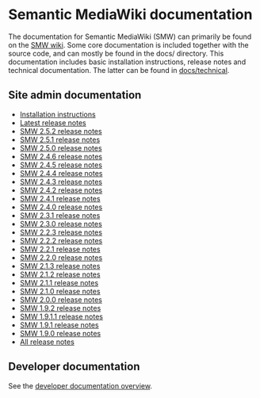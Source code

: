 # Semantic MediaWiki documentation

The documentation for Semantic MediaWiki (SMW) can primarily be found on the [SMW wiki](https://www.semantic-mediawiki.org).
Some core documentation is included together with the source code, and can mostly be found in the
docs/ directory. This documentation includes basic installation instructions, release notes and
technical documentation. The latter can be found in [docs/technical](technical/README/md).

## Site admin documentation

* [Installation instructions](INSTALL.md)
* [Latest release notes](RELEASE-NOTES.md)
* [SMW 2.5.2 release notes](releasenotes/RELEASE-NOTES-2.5.2.md)
* [SMW 2.5.1 release notes](releasenotes/RELEASE-NOTES-2.5.1.md)
* [SMW 2.5.0 release notes](releasenotes/RELEASE-NOTES-2.5.0.md)
* [SMW 2.4.6 release notes](releasenotes/RELEASE-NOTES-2.4.6.md)
* [SMW 2.4.5 release notes](releasenotes/RELEASE-NOTES-2.4.5.md)
* [SMW 2.4.4 release notes](releasenotes/RELEASE-NOTES-2.4.4.md)
* [SMW 2.4.3 release notes](releasenotes/RELEASE-NOTES-2.4.3.md)
* [SMW 2.4.2 release notes](releasenotes/RELEASE-NOTES-2.4.2.md)
* [SMW 2.4.1 release notes](releasenotes/RELEASE-NOTES-2.4.1.md)
* [SMW 2.4.0 release notes](releasenotes/RELEASE-NOTES-2.4.0.md)
* [SMW 2.3.1 release notes](releasenotes/RELEASE-NOTES-2.3.1.md)
* [SMW 2.3.0 release notes](releasenotes/RELEASE-NOTES-2.3.0.md)
* [SMW 2.2.3 release notes](releasenotes/RELEASE-NOTES-2.2.3.md)
* [SMW 2.2.2 release notes](releasenotes/RELEASE-NOTES-2.2.2.md)
* [SMW 2.2.1 release notes](releasenotes/RELEASE-NOTES-2.2.1.md)
* [SMW 2.2.0 release notes](releasenotes/RELEASE-NOTES-2.2.0.md)
* [SMW 2.1.3 release notes](releasenotes/RELEASE-NOTES-2.1.3.md)
* [SMW 2.1.2 release notes](releasenotes/RELEASE-NOTES-2.1.2.md)
* [SMW 2.1.1 release notes](releasenotes/RELEASE-NOTES-2.1.1.md)
* [SMW 2.1.0 release notes](releasenotes/RELEASE-NOTES-2.1.0.md)
* [SMW 2.0.0 release notes](releasenotes/RELEASE-NOTES-2.0.md)
* [SMW 1.9.2 release notes](releasenotes/RELEASE-NOTES-1.9.2.md)
* [SMW 1.9.1.1 release notes](releasenotes/RELEASE-NOTES-1.9.1.1.md)
* [SMW 1.9.1 release notes](releasenotes/RELEASE-NOTES-1.9.1.md)
* [SMW 1.9.0 release notes](releasenotes/RELEASE-NOTES-1.9.md)
* [All release notes](releasenotes)

## Developer documentation

See the [developer documentation overview](technical/README.md).
